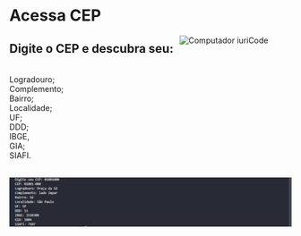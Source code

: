 <h1>Acessa CEP</h1>
<img src="https://cdn.pixabay.com/photo/2019/10/09/07/28/development-4536630_960_720.png" min-width="200px" max-width="200px" width="200px" align="right" alt="Computador iuriCode">
<p><h2>Digite o CEP e descubra seu:</h2><br>Logradouro;<br>Complemento;<br>Bairro;<br>Localidade;<br>UF;<br>DDD;<br>IBGE,<br>GIA;<br>SIAFI.<br><p>
<br>
<img src = "/img/acessando_cep.png" alt = "acessando">